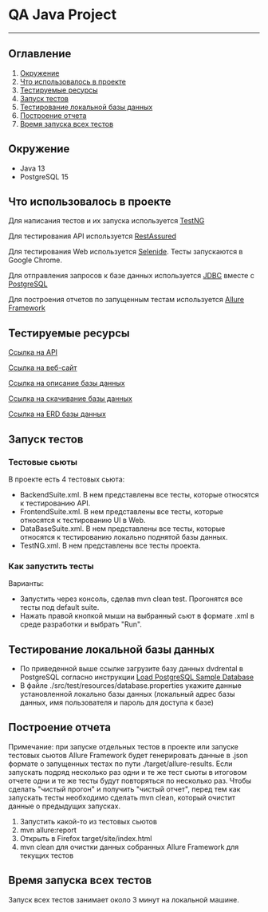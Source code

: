 # QA Java Project

-----

## Оглавление
1. [Окружение](#окружение)
2. [Что использовалось в проекте](#что-использовалось-в-проекте)
3. [Тестируемые ресурсы](#тестируемые-ресурсы)
4. [Запуск тестов](#запуск-тестов)
5. [Тестирование локальной базы данных](#тестирование-локальной-базы-данных)
6. [Построение отчета](#построение-отчета)
7. [Время запуска всех тестов](#время-запуска-всех-тестов)

## Окружение

* Java 13
* PostgreSQL 15

## Что использовалось в проекте

Для написания тестов и их запуска используется [TestNG](https://testng.org/doc/)

Для тестирования API используется [RestAssured](https://rest-assured.io)

Для тестирования Web используется [Selenide](https://ru.selenide.org). Тесты запускаются в Google Chrome.

Для отправления запросов к базе данных используется
[JDBC](https://docs.oracle.com/javase/8/docs/technotes/guides/jdbc/) вместе с 
[PostgreSQL](https://www.postgresql.org)

Для построения отчетов по запущенным тестам используется
[Allure Framework](https://docs.qameta.io/allure/)

## Тестируемые ресурсы

[Ссылка на API](https://reqres.in)

[Ссылка на веб-сайт](https://opensource-demo.orangehrmlive.com/web/index.php/auth/login)

[Ссылка на описание базы данных](https://www.postgresqltutorial.com/postgresql-getting-started/postgresql-sample-database/)

[Ссылка на скачивание базы данных](https://www.postgresqltutorial.com/wp-content/uploads/2019/05/dvdrental.zip)

[Ссылка на ERD базы данных](https://www.postgresqltutorial.com/wp-content/uploads/2018/03/printable-postgresql-sample-database-diagram.pdf)

## Запуск тестов

### Тестовые сьюты

В проекте есть 4 тестовых сьюта:

* BackendSuite.xml. В нем представлены все тесты, которые относятся к
тестированию API.
* FrontendSuite.xml. В нем представлены все тесты, которые относятся к 
тестированию UI в Web.
* DataBaseSuite.xml. В нем представлены все тесты, которые относятся к
тестированию локально поднятой базы данных.
* TestNG.xml. В нем представлены все тесты проекта.

### Как запустить тесты

Варианты:

* Запустить через консоль, сделав mvn clean test. Прогонятся все тесты под default suite.
* Нажать правой кнопкой мыши на выбранный сьют в формате .xml в среде разработки и выбрать "Run".

## Тестирование локальной базы данных

* По приведенной выше ссылке загрузите базу данных dvdrental в 
PostgreSQL согласно инструкции [Load PostgreSQL Sample Database](https://www.postgresqltutorial.com/postgresql-getting-started/load-postgresql-sample-database/)
* В файле ./src/test/resources/database.properties укажите данные установленной локально
базы данных (локальный адрес базы данных, имя пользователя и пароль для доступа к базе)

## Построение отчета

Примечание: при запуске отдельных тестов в проекте или запуске тестовых сьютов Allure Framework
будет генерировать данные в .json формате о запущенных тестах по пути ./target/allure-results.
Если запускать подряд несколько раз одни и те же тест сьюты в итоговом отчете одни и те же тесты
будут повторяться по несколько раз. Чтобы сделать "чистый прогон" и получить "чистый отчет", перед
тем как запускать тесты необходимо сделать mvn clean, который очистит данные о предыдущих запусках.

1. Запустить какой-то из тестовых сьютов
2. mvn allure:report
3. Открыть в Firefox target/site/index.html
4. mvn clean для очистки данных собранных Allure Framework для текущих тестов

## Время запуска всех тестов
Запуск всех тестов занимает около 3 минут на локальной машине.